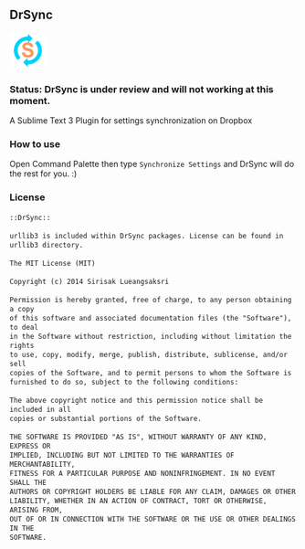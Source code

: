 ## DrSync

![DrSync Logo](https://raw.githubusercontent.com/spywhere/spywhere.github.com/master/images/drsync/DrSyncMini.png)

### Status: DrSync is under review and will not working at this moment.

A Sublime Text 3 Plugin for settings synchronization on Dropbox

### How to use
Open Command Palette then type `Synchronize Settings` and DrSync will do the rest for you. :)

### License
	::DrSync::

	urllib3 is included within DrSync packages. License can be found in urllib3 directory.

	The MIT License (MIT)

	Copyright (c) 2014 Sirisak Lueangsaksri

	Permission is hereby granted, free of charge, to any person obtaining a copy
	of this software and associated documentation files (the "Software"), to deal
	in the Software without restriction, including without limitation the rights
	to use, copy, modify, merge, publish, distribute, sublicense, and/or sell
	copies of the Software, and to permit persons to whom the Software is
	furnished to do so, subject to the following conditions:

	The above copyright notice and this permission notice shall be included in all
	copies or substantial portions of the Software.

	THE SOFTWARE IS PROVIDED "AS IS", WITHOUT WARRANTY OF ANY KIND, EXPRESS OR
	IMPLIED, INCLUDING BUT NOT LIMITED TO THE WARRANTIES OF MERCHANTABILITY,
	FITNESS FOR A PARTICULAR PURPOSE AND NONINFRINGEMENT. IN NO EVENT SHALL THE
	AUTHORS OR COPYRIGHT HOLDERS BE LIABLE FOR ANY CLAIM, DAMAGES OR OTHER
	LIABILITY, WHETHER IN AN ACTION OF CONTRACT, TORT OR OTHERWISE, ARISING FROM,
	OUT OF OR IN CONNECTION WITH THE SOFTWARE OR THE USE OR OTHER DEALINGS IN THE
	SOFTWARE.
